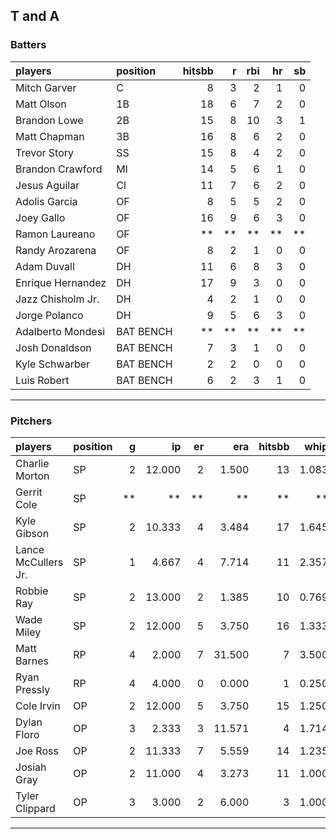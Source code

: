 ## T and A

### Batters

 
|players           |position  | hitsbb|  r| rbi| hr| sb| 
|:-----------------|:---------|------:|--:|---:|--:|--:| 
|Mitch Garver      |C         |      8|  3|   2|  1|  0| 
|Matt Olson        |1B        |     18|  6|   7|  2|  0| 
|Brandon Lowe      |2B        |     15|  8|  10|  3|  1| 
|Matt Chapman      |3B        |     16|  8|   6|  2|  0| 
|Trevor Story      |SS        |     15|  8|   4|  2|  0| 
|Brandon Crawford  |MI        |     14|  5|   6|  1|  0| 
|Jesus Aguilar     |CI        |     11|  7|   6|  2|  0| 
|Adolis Garcia     |OF        |      8|  5|   5|  2|  0| 
|Joey Gallo        |OF        |     16|  9|   6|  3|  0| 
|Ramon Laureano    |OF        |     **| **|  **| **| **| 
|Randy Arozarena   |OF        |      8|  2|   1|  0|  0| 
|Adam Duvall       |DH        |     11|  6|   8|  3|  0| 
|Enrique Hernandez |DH        |     17|  9|   3|  0|  0| 
|Jazz Chisholm Jr. |DH        |      4|  2|   1|  0|  0| 
|Jorge Polanco     |DH        |      9|  5|   6|  3|  0| 
|Adalberto Mondesi |BAT BENCH |     **| **|  **| **| **| 
|Josh Donaldson    |BAT BENCH |      7|  3|   1|  0|  0| 
|Kyle Schwarber    |BAT BENCH |      2|  2|   0|  0|  0| 
|Luis Robert       |BAT BENCH |      6|  2|   3|  1|  0| 


* * *

### Pitchers

 
|players             |position |  g|     ip| er|    era| hitsbb|  whip| so|  w| sv| 
|:-------------------|:--------|--:|------:|--:|------:|------:|-----:|--:|--:|--:| 
|Charlie Morton      |SP       |  2| 12.000|  2|  1.500|     13| 1.083| 14|  1|  0| 
|Gerrit Cole         |SP       | **|     **| **|     **|     **|    **| **| **| **| 
|Kyle Gibson         |SP       |  2| 10.333|  4|  3.484|     17| 1.645|  6|  1|  0| 
|Lance McCullers Jr. |SP       |  1|  4.667|  4|  7.714|     11| 2.357|  4|  0|  0| 
|Robbie Ray          |SP       |  2| 13.000|  2|  1.385|     10| 0.769| 13|  0|  0| 
|Wade Miley          |SP       |  2| 12.000|  5|  3.750|     16| 1.333|  9|  1|  0| 
|Matt Barnes         |RP       |  4|  2.000|  7| 31.500|      7| 3.500|  4|  1|  0| 
|Ryan Pressly        |RP       |  4|  4.000|  0|  0.000|      1| 0.250|  6|  0|  1| 
|Cole Irvin          |OP       |  2| 12.000|  5|  3.750|     15| 1.250|  6|  1|  0| 
|Dylan Floro         |OP       |  3|  2.333|  3| 11.571|      4| 1.714|  3|  1|  0| 
|Joe Ross            |OP       |  2| 11.333|  7|  5.559|     14| 1.235|  9|  0|  0| 
|Josiah Gray         |OP       |  2| 11.000|  4|  3.273|     11| 1.000| 16|  0|  0| 
|Tyler Clippard      |OP       |  3|  3.000|  2|  6.000|      3| 1.000|  2|  1|  0| 


* * *


